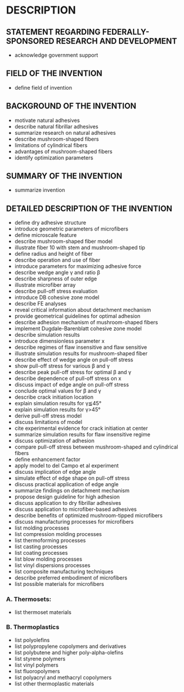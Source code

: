 # DESCRIPTION

## STATEMENT REGARDING FEDERALLY-SPONSORED RESEARCH AND DEVELOPMENT

- acknowledge government support

## FIELD OF THE INVENTION

- define field of invention

## BACKGROUND OF THE INVENTION

- motivate natural adhesives
- describe natural fibrillar adhesives
- summarize research on natural adhesives
- describe mushroom-shaped fibers
- limitations of cylindrical fibers
- advantages of mushroom-shaped fibers
- identify optimization parameters

## SUMMARY OF THE INVENTION

- summarize invention

## DETAILED DESCRIPTION OF THE INVENTION

- define dry adhesive structure
- introduce geometric parameters of microfibers
- define microscale feature
- describe mushroom-shaped fiber model
- illustrate fiber 10 with stem and mushroom-shaped tip
- define radius and height of fiber
- describe operation and use of fiber
- introduce parameters for maximizing adhesive force
- describe wedge angle γ and ratio β
- describe sharpness of outer edge
- illustrate microfiber array
- describe pull-off stress evaluation
- introduce DB cohesive zone model
- describe FE analyses
- reveal critical information about detachment mechanism
- provide geometrical guidelines for optimal adhesion
- describe adhesion mechanism of mushroom-shaped fibers
- implement Dugdale-Barenblatt cohesive zone model
- describe simulation results
- introduce dimensionless parameter x
- describe regimes of flaw insensitive and flaw sensitive
- illustrate simulation results for mushroom-shaped fiber
- describe effect of wedge angle on pull-off stress
- show pull-off stress for various β and γ
- describe peak pull-off stress for optimal β and γ
- describe dependence of pull-off stress on x
- discuss impact of edge angle on pull-off stress
- conclude optimal values for β and γ
- describe crack initiation location
- explain simulation results for γ≦45°
- explain simulation results for γ>45°
- derive pull-off stress model
- discuss limitations of model
- cite experimental evidence for crack initiation at center
- summarize simulation results for flaw insensitive regime
- discuss optimization of adhesion
- compare pull-off stress between mushroom-shaped and cylindrical fibers
- define enhancement factor
- apply model to del Campo et al experiment
- discuss implication of edge angle
- simulate effect of edge shape on pull-off stress
- discuss practical application of edge angle
- summarize findings on detachment mechanism
- propose design guideline for high adhesion
- discuss application to dry fibrillar adhesives
- discuss application to microfiber-based adhesives
- describe benefits of optimized mushroom-tipped microfibers
- discuss manufacturing processes for microfibers
- list molding processes
- list compression molding processes
- list thermoforming processes
- list casting processes
- list coating processes
- list blow molding processes
- list vinyl dispersions processes
- list composite manufacturing techniques
- describe preferred embodiment of microfibers
- list possible materials for microfibers

### A. Thermosets:

- list thermoset materials

### B. Thermoplastics

- list polyolefins
- list polypropylene copolymers and derivatives
- list polybutene and higher poly-alpha-olefins
- list styrene polymers
- list vinyl polymers
- list fluoropolymers
- list polyacryl and methacryl copolymers
- list other thermoplastic materials

